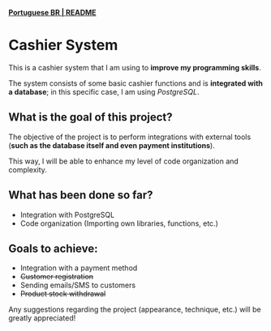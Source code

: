 
<p><strong><a href="./docs/README_PORTUGUESE.md">Portuguese BR | README</strong></a>

<h1>Cashier System</h1>
<p>This is a cashier system that I am using to <strong>improve my programming skills</strong>.</p>
<p>The system consists of some basic cashier functions and is <strong>integrated with a database</strong>; in this specific case, I am using <em>PostgreSQL</em>.</p>
<h2>What is the goal of this project?</h2>
<p>The objective of the project is to perform integrations with external tools (<strong>such as the database itself and even payment institutions</strong>).</p>
<p>This way, I will be able to enhance my level of code organization and complexity.</p>
<h2>What has been done so far?</h2>
<ul>
	<li>Integration with PostgreSQL</li>
	<li>Code organization (Importing own libraries, functions, etc.)</li>
</ul>
<h2>Goals to achieve:</h2>
<ul>
	<li>Integration with a payment method</li>
	<li><s>Customer registration</s></li>
	<li>Sending emails/SMS to customers</li>
	<li><s>Product stock withdrawal</s></li>
</ul>
<p>Any suggestions regarding the project (appearance, technique, etc.) will be greatly appreciated!
